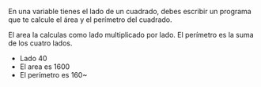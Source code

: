En una variable tienes el lado de un cuadrado, debes escribir un programa que te calcule el área y el perímetro del cuadrado.

El area la calculas como lado multiplicado por lado. El perímetro es la suma de los cuatro lados.

- Lado 40
- El area es 1600
- El perímetro es 160~